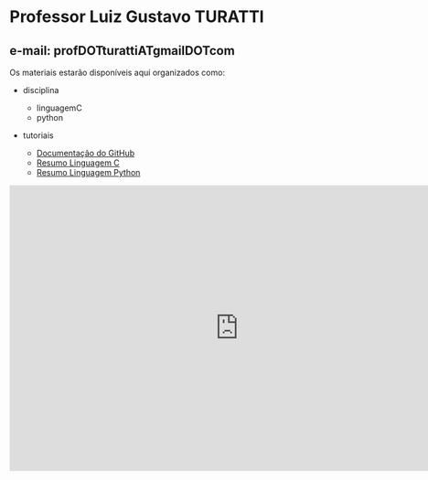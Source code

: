 # Professor Luiz Gustavo TURATTI

## e-mail: profDOTturattiATgmailDOTcom

Os materiais estarão disponíveis aqui organizados como:

- disciplina
  - linguagemC
  - python

- tutoriais
  - [Documentação do GitHub](https://docs.github.com/en/get-started)
  - [Resumo Linguagem C](https://quickref.me/c.html)
  - [Resumo Linguagem Python](https://quickref.me/python.html)

<iframe 
  src="https://www.example.com" 
  title="Titulo do iframe" 
  style="border: none" 
  height="500" 
  width="800"
></iframe></div>
